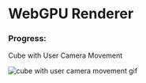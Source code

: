 # WebGPU Renderer

### Progress:

Cube with User Camera Movement

![cube with user camera movement gif](https://github.com/tscritch/rust-webgpu-renderer/blob/master/screenshots/cube_move.gif)